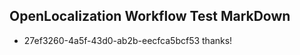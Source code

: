 ## OpenLocalization Workflow Test MarkDown
* 27ef3260-4a5f-43d0-ab2b-eecfca5bcf53 thanks!

<!--HONumber=Aug16_HO5-->


